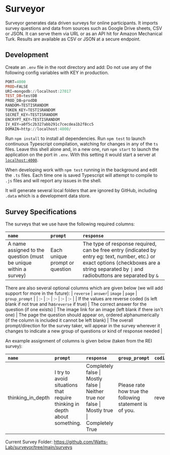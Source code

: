 # Surveyor
Surveyor generates data driven surveys for online participants. It imports survey questions and data from sources such as Google Drive sheets, CSV or JSON. It can serve them via URL or as an API hit for Amazon Mechanical Turk. Results are available as CSV or JSON at a secure endpoint.

## Development
Create an `.env` file in the root directory and add:
Do not use any of the following config variables with KEY in production.
```PowerShell
PORT=4000
PROD=FALSE
URI=mongodb://localhost:27017
TEST_DB=testDB
PROD_DB=prodDB
RANDOM=TESTISRANDOM
TOKEN_KEY=TESTISRANDOM
SECRET_KEY=TESTISRANDOM
ENCRYPT_KEY=TESTISRANDOM
IV_KEY=a0f5c2b327abb291c7cecdea1b2f8cc5 
DOMAIN=http://localhost:4000/
```

Run `npm install` to install all dependencies. Run `npm test` to launch continuous Typescript compilation, watching for changes in any of the `ts` files. Leave this shell alone and, in a new one, run `npm start` to launch the application on the port in `.env`. With this setting it would start a server at [`localhost:4000`](http://localhost:4000).

When developing work with `npm test` running in the background and edit the `.ts` files. Each time one is saved Typescript will attempt to compile to `.js` files and will report any issues in the shell.

It will generate several local folders that are ignored by GitHub, including `.data` which is a development data store.


## Survey Specifications
The surveys that we use have the following required columns: 

| `name` | `prompt`| `response` |
| :- | :- | :- |
| A name assigned to the question (must be unique within a survey) | Each unique prompt or question | The type of response required, can be free entry (indicated by entry eg: text, number, etc.) or exact options (checkboxes are a string separated by `\|` and radiobuttons are separated by `&` |

There are also several optional columns which are given below (we will add support for more in the future):
| `reverse` | `answer`| `image` |  `page` |  `group_prompt` |
| :- | :- | :- | :- | :- |
| If the values are reverse coded (is left blank if not true and has`reverse` if true) | The correct answer for the question (if one exists) | The image link for an image (left blank if there isn't one) | The page the question should appear on, ordered alphanumerically (if the column is included it cannot be left blank) | The overall prompt/direction for the survey taker, will appear in the survey wherever it changes to indicate a new group of questions or kind of response needed |

An example assignment of columns is given below (taken from the REI survey):

| `name` | `prompt`| `response` | `group_prompt` | `coding` |
| :- | :- | :- | :- | :- |
|thinking_in_depth | I try to avoid situations that require thinking in depth about something. | Completely false \| Mostly false \| Neither true nor false \| Mostly true \| Completely True | Please rate how true the following statement is of you. |reverse |


Current Survey Folder: https://github.com/Watts-Lab/surveyor/tree/main/surveys
